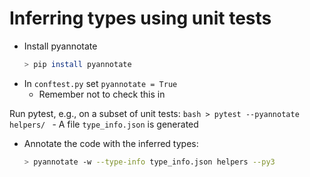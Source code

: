 # Inferring types using unit tests

- Install pyannotate
    ```bash
    > pip install pyannotate
    ```
- In `conftest.py` set `pyannotate = True`
    - Remember not to check this in

Run pytest, e.g., on a subset of unit tests:
    ```bash
    > pytest --pyannotate helpers/
    ```
    - A file `type_info.json` is generated

- Annotate the code with the inferred types:
    ```bash
    > pyannotate -w --type-info type_info.json helpers --py3
    ```
